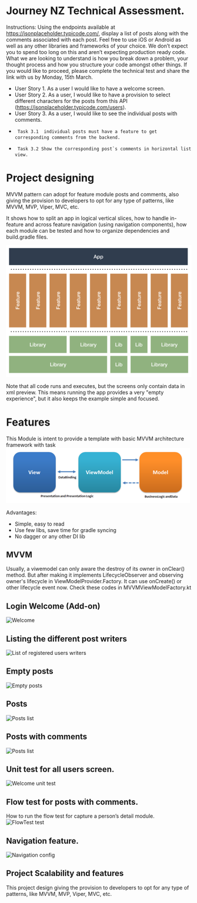 # Journey NZ Technical Assessment.

Instructions: Using the endpoints available at https://jsonplaceholder.typicode.com/, display a list of posts along with the comments associated with each post. Feel free to use iOS or Android as well as any other libraries and frameworks of your choice. We don’t expect you to spend too long on this and aren’t expecting production ready code. What we are looking to understand is how you break down a problem, your thought process and how you structure your code amongst other things. If you would like to proceed, please complete the technical test and share the link with us by Monday, 15th March.


- User Story 1. As a user I would like to have a welcome screen. 
- User Story 2. As a user, I would like to have a provision to select different characters for the posts from this API (https://jsonplaceholder.typicode.com/users).
- User Story 3. As a user, I would like to see the individual posts with comments.
-      Task 3.1  individual posts must have a feature to get corresponding comments from the backend.
-      Task 3.2 Show the corresponding post`s comments in horizontal list view.


# Project designing

MVVM pattern can adopt for feature module posts and comments, also giving the provision to developers to opt for any type of patterns, like MVVM, MVP, Viper, MVC, etc.

It shows how to split an app in logical vertical slices, how to handle in-feature and across feature navigation (using navigation components), how each module can be tested and how to organize dependencies and build.gradle files. 

![Modularized architecture](https://github.com/anandmampuzhakal/CucumberTest/blob/main/readme/modularized_architecture.png)

Note that all code runs and executes, but the screens only contain data in xml preview. This means running the app provides a very "empty experience", but it also keeps the example simple and focused.

# Features 
This Module is intent to provide a template with basic MVVM architecture framework with task 
![MVVM pattern](https://github.com/anandmampuzhakal/CucumberTest/blob/main/readme/mvvmpattern.png)

Advantages:

- Simple, easy to read
- Use few libs, save time for gradle syncing
- No dagger or any other DI lib

## MVVM
Usually, a viwemodel can only aware the destroy of its owner in onClear() method. But after making it implements LifecycleObserver and observing owner's lifecycle in ViewModelProvider.Factory. It can use onCreate() or other lifecycle event now.
Check these codes in MVVMViewModelFactory.kt

## Login Welcome (Add-on)
![Welcome](https://github.com/anandmampuzhakal/WestpacAssessment/blob/master/readme/welcomescreen.png)

## Listing the different post writers
![List of registered users writers](https://github.com/anandmampuzhakal/WestpacAssessment/blob/master/readme/list_of_users.png)

## Empty posts
![Empty posts](https://github.com/anandmampuzhakal/WestpacAssessment/blob/master/readme/empty_post.png)

## Posts
![Posts list](https://github.com/anandmampuzhakal/WestpacAssessment/blob/master/readme/post_list.png)

## Posts with comments
![Posts list](https://github.com/anandmampuzhakal/WestpacAssessment/blob/master/readme/show_comments.png)

## Unit test for all users screen. 
![Welcome unit test](https://github.com/anandmampuzhakal/WestpacAssessment/blob/master/readme/unittest.png)

## Flow test for posts with comments. 
How to run the flow test for capture a person’s detail module.
![FlowTest test](https://github.com/anandmampuzhakal/WestpacAssessment/blob/master/readme/howtorun.png)

## Navigation feature. 
![Navigation config](https://github.com/anandmampuzhakal/WestpacAssessment/blob/master/readme/navigation.png)

## Project Scalability and features 
This project design giving the provision to developers to opt for any type of patterns, like MVVM, MVP, Viper, MVC, etc.

